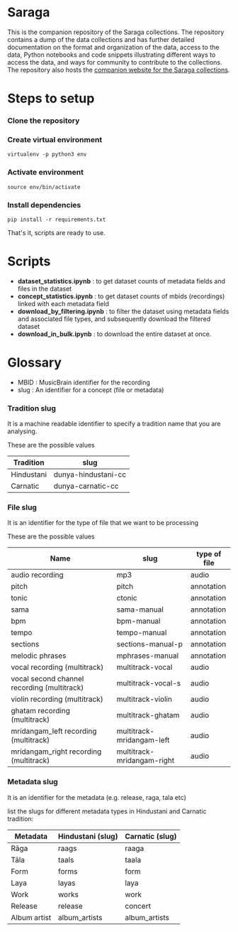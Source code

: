 # Saraga
This is the companion repository of the Saraga collections. The repository contains a dump of the data collections and has further detailed documentation on the format and organization of the data, access to the data, Python notebooks and code snippets illustrating different ways to access the data, and ways for community to contribute to the collections. The repository also hosts the [companion website for the Saraga collections](https://mtg.github.io/saraga/). 

# Steps to setup
### Clone the repository

### Create virtual environment
```virtualenv -p python3 env```

### Activate environment
```source env/bin/activate```

### Install dependencies
```pip install -r requirements.txt```

That's it, scripts are ready to use.

# Scripts
* **dataset_statistics.ipynb** : to get dataset counts of metadata fields and files in the dataset
* **concept_statistics.ipynb** : to get dataset counts of mbids (recordings) linked with each metadata field
* **download_by_filtering.ipynb** : to filter the dataset using metadata fields and associated file types, and subsequently download the filtered dataset
* **download_in_bulk.ipynb** : to download the entire dataset at once.



# Glossary

* MBID : MusicBrain identifier for the recording
* slug : An identifier for a concept (file or metadata)

### Tradition slug
It is a machine readable identifier to specify a tradition name that you are analysing.

These are the possible values

| Tradition  | slug |
|---|---|
|Hindustani   |  dunya-hindustani-cc |
|Carnatic   |  dunya-carnatic-cc |

### File slug
It is an identifier for the type of file that we want to be processing

These are the possible values

| Name  | slug | type of file |
|---|---|---|
audio recording | mp3 | audio |
pitch | pitch | annotation |
tonic | ctonic | annotation |
sama | sama-manual | annotation |
bpm | bpm-manual | annotation |
tempo | tempo-manual | annotation |
sections | sections-manual-p | annotation |
melodic phrases | mphrases-manual | annotation |
vocal recording (multitrack) | multitrack-vocal | audio |
vocal second channel recording (multitrack) | multitrack-vocal-s | audio |
violin recording (multitrack) | multitrack-violin | audio |
ghatam  recording (multitrack) | multitrack-ghatam | audio |
mridangam_left  recording (multitrack) | multitrack-mridangam-left | audio |
mridangam_right  recording (multitrack) | multitrack-mridangam-right | audio |

### Metadata slug

It is an identifier for the metadata (e.g. release, raga, tala etc)

list the slugs for different metadata types in Hindustani and Carnatic tradition:

| Metadata | Hindustani (slug) | Carnatic (slug) |
| --- | --- | --- |
| Rāga | raags | raaga |
| Tāla | taals | taala |
| Form | forms | form |
| Laya | layas | laya |
| Work | works | work |
| Release | release | concert |
| Album artist | album_artists | album_artists |
